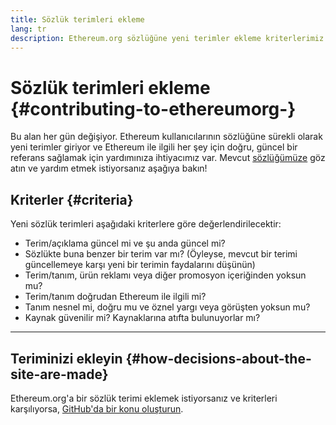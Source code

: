 ```yaml
---
title: Sözlük terimleri ekleme
lang: tr
description: Ethereum.org sözlüğüne yeni terimler ekleme kriterlerimiz
---
```


# Sözlük terimleri ekleme {#contributing-to-ethereumorg-}

Bu alan her gün değişiyor. Ethereum kullanıcılarının sözlüğüne sürekli olarak yeni terimler giriyor ve Ethereum ile ilgili her şey için doğru, güncel bir referans sağlamak için yardımınıza ihtiyacımız var. Mevcut [sözlüğümüze](/glossary/) göz atın ve yardım etmek istiyorsanız aşağıya bakın!

## Kriterler {#criteria}

Yeni sözlük terimleri aşağıdaki kriterlere göre değerlendirilecektir:

- Terim/açıklama güncel mi ve şu anda güncel mi?
- Sözlükte buna benzer bir terim var mı? (Öyleyse, mevcut bir terimi güncellemeye karşı yeni bir terimin faydalarını düşünün)
- Terim/tanım, ürün reklamı veya diğer promosyon içeriğinden yoksun mu?
- Terim/tanım doğrudan Ethereum ile ilgili mi?
- Tanım nesnel mi, doğru mu ve öznel yargı veya görüşten yoksun mu?
- Kaynak güvenilir mi? Kaynaklarına atıfta bulunuyorlar mı?

---

## Teriminizi ekleyin {#how-decisions-about-the-site-are-made}

Ethereum.org'a bir sözlük terimi eklemek istiyorsanız ve kriterleri karşılıyorsa, [GitHub'da bir konu oluşturun](https://github.com/ethereum/ethereum-org-website/issues/new?template=suggest_glossary_term.md).

